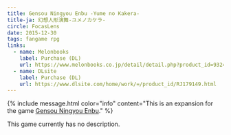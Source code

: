 ```yaml
---
title: Gensou Ningyou Enbu -Yume no Kakera-
title-ja: 幻想人形演舞-ユメノカケラ-
circle: FocasLens
date: 2015-12-30
tags: fangame rpg
links:
  - name: Melonbooks
    label: Purchase (DL)
    url: https://www.melonbooks.co.jp/detail/detail.php?product_id=932437
  - name: DLsite
    label: Purchase (DL)
    url: https://www.dlsite.com/home/work/=/product_id/RJ179149.html
---
```

{% include message.html color="info" content="This is an expansion for the game [Gensou Ningyou Enbu](/games/gensou-ningyou-enbu.html)." %}

This game currently has no description.
